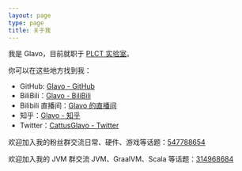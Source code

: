 ```yaml
---
layout: page
type: page
title: 关于我
---
```


我是 Glavo，目前就职于 [PLCT 实验室](https://plctlab.org)。

你可以在这些地方找到我：

* GitHub: [Glavo - GitHub](https://github.com/glavo)
* BiliBili：[Glavo - BiliBili](https://space.bilibili.com/20314891)
* Bilibili 直播间：[Glavo 的直播间](https://live.bilibili.com/331537)
* 知乎：[Glavo - 知乎](https://www.zhihu.com/people/glavo)
* Twitter：[CattusGlavo - Twitter](https://twitter.com/CattusGlavo)


欢迎加入我的粉丝群交流日常、硬件、游戏等话题：[547788654](https://qm.qq.com/q/8DixspxUSA)

欢迎加入我的 JVM 群交流 JVM、GraalVM、Scala 等话题：[314968684](https://qm.qq.com/q/EXa34hPJT4)
